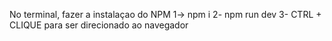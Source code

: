 No terminal, fazer a instalaçao do NPM
1-> npm i
2- npm run dev
3- CTRL + CLIQUE para ser direcionado ao navegador
